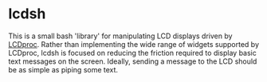 # lcdsh

This is a small bash 'library' for manipulating LCD displays driven by [LCDproc](http://lcdproc.sourceforge.net). Rather than implementing the wide range of widgets supported by LCDproc, lcdsh is focused on reducing the friction required to display basic text messages on the screen. Ideally, sending a message to the LCD should be as simple as piping some text.
